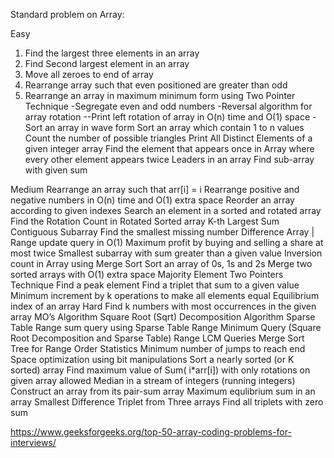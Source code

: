 Standard problem on Array:

Easy
1. Find the largest three elements in an array
2. Find Second largest element in an array
3. Move all zeroes to end of array
4. Rearrange array such that even positioned are greater than odd
5. Rearrange an array in maximum minimum form using Two Pointer Technique
-Segregate even and odd numbers
-Reversal algorithm for array rotation
--Print left rotation of array in O(n) time and O(1) space
-Sort an array in wave form
Sort an array which contain 1 to n values
Count the number of possible triangles
Print All Distinct Elements of a given integer array
Find the element that appears once in Array where every other element appears twice
Leaders in an array
Find sub-array with given sum

Medium
Rearrange an array such that arr[i] = i
Rearrange positive and negative numbers in O(n) time and O(1) extra space
Reorder an array according to given indexes
Search an element in a sorted and rotated array
Find the Rotation Count in Rotated Sorted array
K-th Largest Sum Contiguous Subarray
Find the smallest missing number
Difference Array | Range update query in O(1)
Maximum profit by buying and selling a share at most twice
Smallest subarray with sum greater than a given value
Inversion count in Array using Merge Sort
Sort an array of 0s, 1s and 2s
Merge two sorted arrays with O(1) extra space
Majority Element
Two Pointers Technique
Find a peak element
Find a triplet that sum to a given value
Minimum increment by k operations to make all elements equal
Equilibrium index of an array
Hard
Find k numbers with most occurrences in the given array
MO’s Algorithm
Square Root (Sqrt) Decomposition Algorithm
Sparse Table
Range sum query using Sparse Table
Range Minimum Query (Square Root Decomposition and Sparse Table)
Range LCM Queries
Merge Sort Tree for Range Order Statistics
Minimum number of jumps to reach end
Space optimization using bit manipulations
Sort a nearly sorted (or K sorted) array
Find maximum value of Sum( i*arr[i]) with only rotations on given array allowed
Median in a stream of integers (running integers)
Construct an array from its pair-sum array
Maximum equlibrium sum in an array
Smallest Difference Triplet from Three arrays
Find all triplets with zero sum


https://www.geeksforgeeks.org/top-50-array-coding-problems-for-interviews/